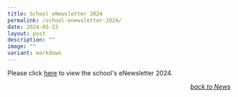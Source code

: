 ```yaml
---
title: School eNewsletter 2024
permalink: /school-enewsletter-2024/
date: 2024-05-23
layout: post
description: ""
image: ""
variant: markdown
---
```

Please click <a href="https://heyzine.com/flip-book/0fe948d320.html">here</a> to view the school's eNewsletter 2024.


<div style="text-align:right"><a href="/news"><em>back to News</em></a></div>